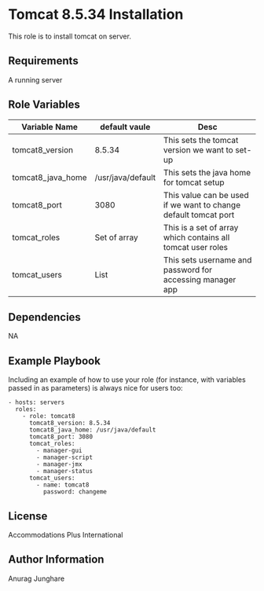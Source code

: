 Tomcat 8.5.34 Installation
=========

This role is to install tomcat on server.

Requirements
------------

A running server

Role Variables
--------------

| Variable Name                                  | default vaule               | Desc                                                                                         |
|------------------------------------------------|-----------------------------|----------------------------------------------------------------------------------------------|
| tomcat8_version                                | 8.5.34                      | This sets the tomcat version we want to set-up                                   |
| tomcat8_java_home                              | /usr/java/default           | This sets the java home for tomcat setup                                                 |
| tomcat8_port                                   | 3080                        | This value can be used if we want to change default tomcat port                                                     |
| tomcat_roles                                   | Set of array                | This is a set of array which contains all tomcat user roles 
| tomcat_users                                   | List                        | This sets username and password for accessing manager app                      |


Dependencies
------------

NA


Example Playbook
----------------

Including an example of how to use your role (for instance, with variables passed in as parameters) is always nice for users too:

    - hosts: servers
      roles:
        - role: tomcat8
          tomcat8_version: 8.5.34
          tomcat8_java_home: /usr/java/default
          tomcat8_port: 3080
          tomcat_roles:
            - manager-gui
            - manager-script
            - manager-jmx
            - manager-status  
          tomcat_users:
            - name: tomcat8
              password: changeme

License
-------

Accommodations Plus International

Author Information
------------------

Anurag Junghare